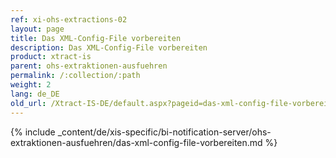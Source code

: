 ```yaml
---
ref: xi-ohs-extractions-02
layout: page
title: Das XML-Config-File vorbereiten
description: Das XML-Config-File vorbereiten
product: xtract-is
parent: ohs-extraktionen-ausfuehren
permalink: /:collection/:path
weight: 2
lang: de_DE
old_url: /Xtract-IS-DE/default.aspx?pageid=das-xml-config-file-vorbereiten
---
```

{% include _content/de/xis-specific/bi-notification-server/ohs-extraktionen-ausfuehren/das-xml-config-file-vorbereiten.md %}
